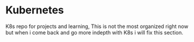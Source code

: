 # Kubernetes
K8s repo for projects and learning, This is not the most organized right now  but when i come back and go more indepth with K8s i will fix this section. 
